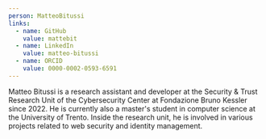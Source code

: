 ```yaml
---
person: MatteoBitussi
links:
  - name: GitHub
    value: mattebit
  - name: LinkedIn
    value: matteo-bitussi
  - name: ORCID
    value: 0000-0002-0593-6591
---
```

Matteo Bitussi is a research assistant and developer at the Security & Trust Research Unit of the Cybersecurity Center at Fondazione Bruno Kessler since 2022. He is currently also a master's student in computer science at the University of Trento. Inside the research unit, he is involved in various projects related to web security and identity management.
